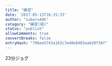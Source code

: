```yaml
---
title: "練習"
date: '2017-05-13T16:15:33'
author: "subaru44k"
category: "練習(弱)"
status: "publish"
allowComments: true
convertBreaks: false
entryHash: "796ea5743a163c7e40e8403aab20f36f"
---
```

23分ジョグ

